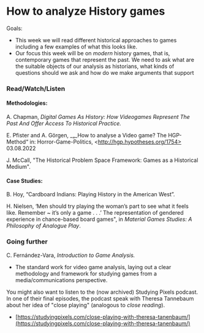 # How to analyze History games

Goals:&#x20;

* This week we will read different historical approaches to games including a few examples of what this looks like.&#x20;
* Our focus this week will be on _modern_ history games, that is, contemporary games that represent the past. We need to ask what are the suitable objects of our analysis as historians, what kinds of questions should we ask and how do we make arguments that support&#x20;

### Read/Watch/Listen

#### Methodologies:

A. Chapman, _Digital Games As History: How Videogames Represent The Past And Offer Access To Historical Practice._

E. Pfister and A. Görgen, _„_How to analyse a Video game? The HGP-Method“ in:  Horror-Game-Politics, \<http://hgp.hypotheses.org/1754> 03.08.2022

J. McCall, "The Historical Problem Space Framework: Games as a Historical Medium".

#### Case Studies:

B. Hoy, “Cardboard Indians: Playing History in the American West”.

H. Nielsen, ‘Men should try playing the woman’s part to see what it feels like. Remember \~ it’s only a game . . .’ The representation of gendered experience in chance-based board games", in _Material Games Studies: A Philosophy of Analogue Play_.

### Going further

C. Fernández-Vara,  _Introduction to Game Analysis._

* The standard work for video game analysis, laying out a clear methodology and framework for studying games from a media/communications perspective.&#x20;

You might also want to listen to the (now archived) Studying Pixels podcast. In one of their final episodes, the podcast speak with Theresa Tannebaum about her idea of "close playing" (analogous to _close reading_).&#x20;

* [https://studyingpixels.com/close-playing-with-theresa-tanenbaum/](https://studyingpixels.com/close-playing-with-theresa-tanenbaum/)
